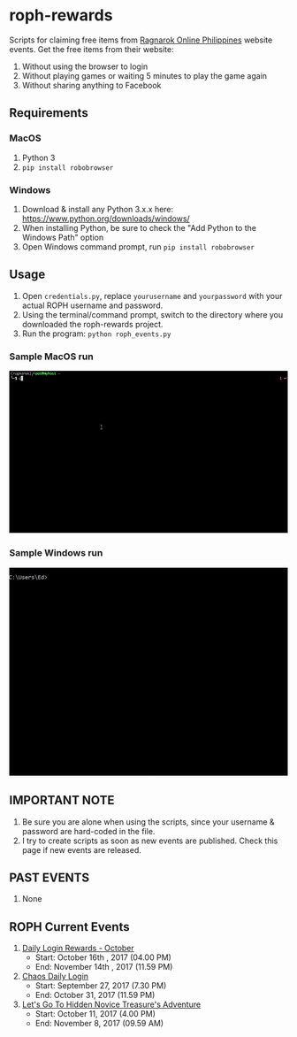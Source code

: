 # roph-rewards
Scripts for claiming free items from [Ragnarok Online Philippines](https://www.ragnarokonline.com.ph/news) website events.
Get the free items from their website:
 1. Without using the browser to login
 2. Without playing games or waiting 5 minutes to play the game again
 3. Without sharing anything to Facebook

## Requirements
### MacOS
1. Python 3
2. `pip install robobrowser`

### Windows
1. Download & install any Python 3.x.x here: https://www.python.org/downloads/windows/
2. When installing Python, be sure to check the "Add Python to the Windows Path" option
3. Open Windows command prompt, run `pip install robobrowser`

## Usage
1. Open `credentials.py`, replace `yourusername` and `yourpassword` with your actual ROPH username and password.
2. Using the terminal/command prompt, switch to the directory where you downloaded the roph-rewards project.
3. Run the program: `python roph_events.py`
### Sample MacOS run
![Sample MacOS run](https://github.com/patpatpatpatpat/roph-rewards/blob/master/sample_runs/roph-rewards-mac.gif "Sample MacOS run")
### Sample Windows run
![Sample Windows run](https://github.com/patpatpatpatpat/roph-rewards/blob/master/sample_runs/roph-rewards-windows.gif "Sample Windows run")
## IMPORTANT NOTE
1. Be sure you are alone when using the scripts, since your username & password are hard-coded in the file.
2. I try to create scripts as soon as new events are published. Check this page if new events are released.

## PAST EVENTS
1. None

## ROPH Current Events
1. [Daily Login Rewards - October](https://www.ragnarokonline.com.ph/news/dailylogin-oct2017)
   * Start: October 16th , 2017 (04.00 PM)
   * End: November 14th , 2017 (11.59 PM)
2. [Chaos Daily Login](https://www.ragnarokonline.com.ph/news/special-daily-login)
   * Start: September 27, 2017 (7.30 PM)
   * End: October 31, 2017 (11.59 PM)
2. [Let's Go To Hidden Novice Treasure's Adventure](https://www.ragnarokonline.com.ph/news/lets-go-hidden)
   * Start: October 11, 2017 (4.00 PM)
   * End: November 8, 2017 (09.59 AM)
